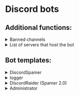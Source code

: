 # Discord bots

## Additional functions:

<details>
<summary>Banned channels</summary> 

 ## About:
 This function can be used in the "logger" template to prevent the bot from writing information from certain channels to the logs.
  
 ## code:
 ```py
banned_channels = [id, id, id]
if message.channel.id in banned_channels:
    return
 ```
 `banned_channels` is a variable, its name can be changed. In it, using an array ( `[]` ), the IDs of the channels in which publication is banned are written. <br/> Important: enter channel IDs as numbers, not as strings.
  
## Example:
![](https://cdn.discordapp.com/attachments/1014200166473023540/1098501595546791946/2023-04-20_134022.png)
  
</details>

<details>
<summary>List of servers that host the bot</summary>
 
 ## About:
 This function can be used to display the names of servers that have a bot. The script only runs when the bot is turned on.
 
 ## Code:
 ```py
# import discord
# bot = discord.Client()
@bot.event
async def on_ready():
    server_list = []  # Creating a list where the names of the servers will be stored.
    for guild in bot.guilds:            # The cycle through which the names
        server_list.append(guild.name)  # are written to the list `sever_list`.
    print('Bot {0.user}'.format(bot), 'successfully launched!')  # Message about the successful launch of the bot.
    print("List of servers the bot is added to: {}".format(", ".join(server_list)))  # List output.
# bot.run("token")
```
 
</details>
  
## Bot templates:
<details>
<summary>DiscordSpamer</summary> 

  https://github.com/SuperPypok/DiscordBots/blob/main/DiscordSpamer.py
  
## !WARNING!
This tool is just for improve your programming knowledge, so nothing abuse of this program is not related to the developer!

## About:
This bot simply spams into a user-defined channel.
  
## Custom code elements:
  
Enter the token of your discard bot here. `line 4`
```py
token = "token"
```

Specify here the Id of the channel where the spam should start. `line 9`
```py
channel = client.get_channel(id)
```

Enter the text the bot should spam here. `line 11`
```py
await channel.send("text")
```

#### Run the code and the spam bot is activated.

</details>

<details>
<summary>logger</summary> 

  https://github.com/SuperPypok/DiscordBots/blob/main/logger.py
  
![](https://media.discordapp.net/attachments/1014200166473023540/1097838882537611325/2023-04-18_151032.png)

![](https://media.discordapp.net/attachments/1014200166473023540/1097838882290151424/2023-04-18_151133.png)

![](https://media.discordapp.net/attachments/1014200166473023540/1097838882818637854/2023-04-18_151312.png)
![](https://cdn.discordapp.com/attachments/1014200166473023540/1097843975647395910/2023-04-18_174906.png)
  
## About:
A bot that receives information about each message the user sends and sends it to a separate channel.
  
## Custom code elements:  

Enter the token of your discard bot here. `line 7`
```py
token = "token"
```

Specify the channel ID of the channel in which you want to record logs. `line 21, 27, 33`
```py
channel = bot.get_channel(id)
```

Also in your bot's settings, enable these settings.
![](https://cdn.discordapp.com/attachments/1014200166473023540/1097855958333526026/2023-04-18_190721.png) 
 
</details>


<details>
<summary>DiscordRaider (Spamer 2.0)</summary> 
  
  https://github.com/SuperPypok/DiscordBots/blob/main/DiscordRaider.py
  
## !WARNING!
This tool is just for improve your programming knowledge, so nothing abuse of this program is not related to the developer!

## About:
A bot that spams text that the user has given it in a given channel. The bot also endlessly creates new text channels, the name can also be set to your own. <br/> Video: https://youtu.be/NC9CW0VwpEY

## IMPORTANT:
Enable these settings in your bot before running the code.
![](https://cdn.discordapp.com/attachments/1014200166473023540/1097855958333526026/2023-04-18_190721.png)
  
## Code: 
  
Specify the channel ID of the channel where the spam should start. `line 10`
```py
channel = bot.get_channel(id)
```

Insert the required values into these lines. `line 15 and 16`
```py
await channel.send("text")
await guild.create_text_channel("channel_name")
```
  
Enter the token of your discard bot here. `line 18`
```py
bot.run("YOUR TOKEN")
```  
 
</details>
 
<details>
<summary>Administrator</summary> 
 
 https://github.com/SuperPypok/DiscordBots/blob/main/Administrator.py
 
 ![](https://cdn.discordapp.com/attachments/970979048626978816/1109382078027542689/2023-05-20_140800.jpg)
 
 ## About:
 Administrator is a bot for Discord with basic commands for moderating the server.
 
 ## IMPORTANT:
- Create a muta role on your discord server and web it via the `/select_mr` command in the bot.
- Enable these settings in your bot before running the code.
![](https://cdn.discordapp.com/attachments/1014200166473023540/1097855958333526026/2023-04-18_190721.png)
 
## Code:
 In "test_guilds", None only if you want to make a public bot. If not, make a list consisting of the id of the servers the bot should run on ( `[id, id]` ). (line 6)
 ```py
bot = commands.Bot(command_prefix="!", help_command=None, intents=disnake.Intents.all(), test_guilds=None)
```
 
Enter the token of your discard bot here. `line 97`
```py
bot.run("token")
```  
 
</details
